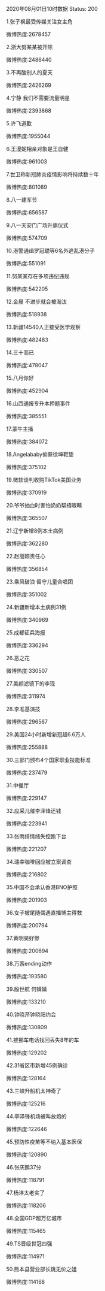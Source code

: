 2020年08月01日10时数据
Status: 200

1.张子枫最受传媒关注女主角

微博热度:2678457

2.浙大努某某被开除

微博热度:2486440

3.不再酸别人的夏天

微博热度:2426269

4.宁静 我们不需要流量明星

微博热度:2393868

5.许飞道歉

微博热度:1955044

6.王漫妮相亲对象是王自健

微博热度:961003

7.世卫称新冠肺炎疫情影响将持续数十年

微博热度:801089

8.八一建军节

微博热度:656587

9.八一天安门广场升旗仪式

微博热度:574709

10.港警通缉罗冠聪等6名外逃乱港分子

微博热度:551091

11.努某某存在多项违纪违规

微博热度:542205

12.金晨 不进步就会被淘汰

微博热度:518938

13.新疆14540人正接受医学观察

微博热度:482483

14.三十而已

微博热度:478047

15.八月你好

微博热度:452904

16.山西通报专升本押题事件

微博热度:385551

17.蒙牛主播

微博热度:384072

18.Angelababy偷蔡徐坤鞋垫

微博热度:375102

19.微软谈判收购TikTok美国业务

微博热度:370919

20.爷爷抽血时害怕奶奶帮捂眼睛

微博热度:365507

21.辽宁新增8例本土病例

微博热度:362280

22.赵丽颖责任心

微博热度:356854

23.乘风破浪 留守儿童合唱团

微博热度:351002

24.新疆新增本土病例31例

微博热度:340969

25.成都征兵海报

微博热度:336294

26.恶之花

微博热度:330507

27.美颜滤镜下的李现

微博热度:311974

28.李准基演技

微博热度:296567

29.美国24小时新增新冠超6.6万人

微博热度:255888

30.三部门颁布4个国家职业技能标准

微博热度:237479

31.中餐厅

微博热度:229147

32.应采儿催李泽锋还钱

微博热度:223941

33.张雨绮情绪失控跑下台

微博热度:221207

34.瑞幸咖啡回应被立案调查

微博热度:216802

35.中国不会承认香港BNO护照

微博热度:201903

36.女子被尾随偶遇直播博主得救

微博热度:200794

37.黄明昊好惨

微博热度:200694

38.万茜ending动作

微博热度:193580

39.殷世航 何婧婧

微博热度:133210

40.钟晓芹钟晓阳约会

微博热度:130809

41.接挪车电话找回丢失8年的车

微博热度:129202

42.31省区市新增45例确诊

微博热度:128164

43.三峡升船机太神奇了

微博热度:125216

44.李泽锋机场被叫放炮的

微博热度:122646

45.预防性疫苗等不纳入基本医保

微博热度:120890

46.张庆鹏37分

微博热度:118791

47.杨洋太老实了

微博热度:118206

48.全国GDP超万亿城市

微博热度:115465

49.TS晋级世冠四强

微博热度:114971

50.熊本县营业部长跳无价之姐

微博热度:114168

